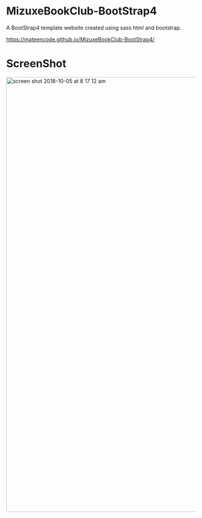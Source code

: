 #  MizuxeBookClub-BootStrap4

A BootStrap4 template website created using sass html and bootstrap.

https://mateencode.github.io/MizuxeBookClub-BootStrap4/

# ScreenShot

<img width="1158" alt="screen shot 2018-10-05 at 8 17 12 am" src="https://user-images.githubusercontent.com/28902787/46543979-2e678600-c877-11e8-9fd2-7f39cbc12a2c.png">
